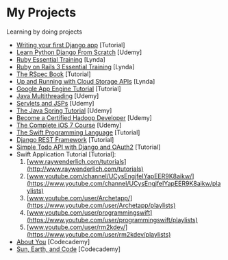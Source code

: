 My Projects
===========

Learning by doing projects

* [Writing your first Django app](https://docs.djangoproject.com/en/dev/intro/tutorial01/) [Tutorial]
* [Learn Python Django From Scratch](https://www.udemy.com/learn-python-django-from-scratch/) [Udemy]
* [Ruby Essential Training](http://www.lynda.com/sdk/Ruby-tutorials/essential-training/47905-2.html) [Lynda]
* [Ruby on Rails 3 Essential Training](http://www.lynda.com/sdk/Ruby-Rails-tutorials/Ruby-Rails-3-Essential-Training/55960-2.html) [Lynda]
* [The RSpec Book](http://www.amazon.com/The-RSpec-Book-Behaviour-Development/dp/1934356379) [Tutorial]
* [Up and Running with Cloud Storage APIs](http://www.lynda.com/sdk/Azure-tutorials/Up-Running-Cloud-Storage-APIs/133320-2.html) [Lynda]
* [Google App Engine Tutorial](http://googcloudlabs.appspot.com/whatgae.html) [Tutorial]
* [Java Multithreading](https://www.udemy.com/java-multithreading) [Udemy]
* [Servlets and JSPs](https://www.udemy.com/javawebtut/) [Udemy]
* [The Java Spring Tutorial](https://www.udemy.com/javaspring/) [Udemy]
* [Become a Certified Hadoop Developer](https://www.udemy.com/hadoop-tutorial/) [Udemy]
* [The Complete iOS 7 Course](https://www.udemy.com/the-complete-ios-7-course-learn-by-building-14-apps/) [Udemy]
* [The Swift Programming Language](https://developer.apple.com/swift/) [Tutorial]
* [Django REST Framework](http://www.django-rest-framework.org/tutorial/1-serialization/) [Tutorial]
* [Simple Todo API with Django and OAuth2](http://www.madewithtea.com/simple-todo-api-with-django-and-oauth2.html) [Tutorial]
* Swift Application Tutorial [Tutorial]:
  1. [www.raywenderlich.com/tutorials](http://www.raywenderlich.com/tutorials)
  2. [www.youtube.com/channel/UCysEngjfeIYapEER9K8aikw/](https://www.youtube.com/channel/UCysEngjfeIYapEER9K8aikw/playlists)
  3. [www.youtube.com/user/Archetapp/](https://www.youtube.com/user/Archetapp/playlists)
  4. [www.youtube.com/user/programmingswift](https://www.youtube.com/user/programmingswift/playlists)
  5. [www.youtube.com/user/rm2kdev/](https://www.youtube.com/user/rm2kdev/playlists)
* [About You](http://www.codecademy.com/goals/web-beginner-en-3pc6w) [Codecademy]
* [Sun, Earth, and Code](http://www.codecademy.com/en/goals/web-beginner-en-ymqg0) [Codecademy]
